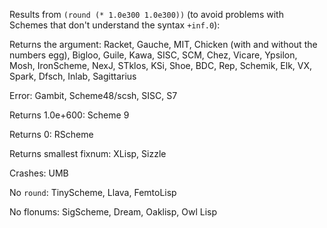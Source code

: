 Results from `(round (* 1.0e300 1.0e300))` (to avoid problems with Schemes that don't understand the syntax `+inf.0`):

Returns the argument:  Racket, Gauche, MIT, Chicken (with and without the numbers egg), Bigloo, Guile, Kawa, SISC, SCM, Chez, Vicare, Ypsilon, Mosh, IronScheme, NexJ, STklos, KSi, Shoe, BDC, Rep, Schemik, Elk, VX, Spark, Dfsch, Inlab, Sagittarius

Error:  Gambit, Scheme48/scsh, SISC, S7

Returns 1.0e+600: Scheme 9

Returns 0: RScheme

Returns smallest fixnum: XLisp, Sizzle

Crashes: UMB

No `round`: TinyScheme, Llava, FemtoLisp

No flonums: SigScheme, Dream, Oaklisp, Owl Lisp
